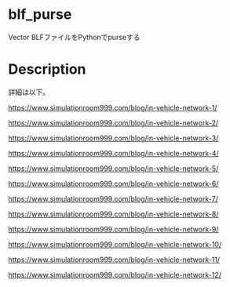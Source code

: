 # blf_purse
Vector BLFファイルをPythonでpurseする

# Description

詳細は以下。

https://www.simulationroom999.com/blog/in-vehicle-network-1/

https://www.simulationroom999.com/blog/in-vehicle-network-2/

https://www.simulationroom999.com/blog/in-vehicle-network-3/

https://www.simulationroom999.com/blog/in-vehicle-network-4/

https://www.simulationroom999.com/blog/in-vehicle-network-5/

https://www.simulationroom999.com/blog/in-vehicle-network-6/

https://www.simulationroom999.com/blog/in-vehicle-network-7/

https://www.simulationroom999.com/blog/in-vehicle-network-8/

https://www.simulationroom999.com/blog/in-vehicle-network-9/

https://www.simulationroom999.com/blog/in-vehicle-network-10/

https://www.simulationroom999.com/blog/in-vehicle-network-11/

https://www.simulationroom999.com/blog/in-vehicle-network-12/


